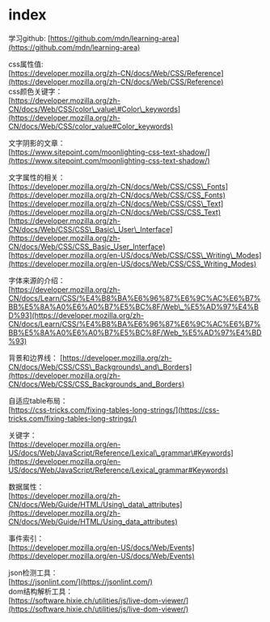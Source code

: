 # index

学习github: [https://github.com/mdn/learning-area](https://github.com/mdn/learning-area)

css属性值:  
[https://developer.mozilla.org/zh-CN/docs/Web/CSS/Reference](https://developer.mozilla.org/zh-CN/docs/Web/CSS/Reference)  
css颜色关键字：  
[https://developer.mozilla.org/zh-CN/docs/Web/CSS/color\_value\#Color\_keywords](https://developer.mozilla.org/zh-CN/docs/Web/CSS/color_value#Color_keywords)

文字阴影的文章：  
[https://www.sitepoint.com/moonlighting-css-text-shadow/](https://www.sitepoint.com/moonlighting-css-text-shadow/)

文字属性的相关：  
[https://developer.mozilla.org/zh-CN/docs/Web/CSS/CSS\_Fonts](https://developer.mozilla.org/zh-CN/docs/Web/CSS/CSS_Fonts)  
[https://developer.mozilla.org/zh-CN/docs/Web/CSS/CSS\_Text](https://developer.mozilla.org/zh-CN/docs/Web/CSS/CSS_Text)  
[https://developer.mozilla.org/zh-CN/docs/Web/CSS/CSS\_Basic\_User\_Interface](https://developer.mozilla.org/zh-CN/docs/Web/CSS/CSS_Basic_User_Interface)  
[https://developer.mozilla.org/en-US/docs/Web/CSS/CSS\_Writing\_Modes](https://developer.mozilla.org/en-US/docs/Web/CSS/CSS_Writing_Modes)

字体来源的介绍：  
[https://developer.mozilla.org/zh-CN/docs/Learn/CSS/%E4%B8%BA%E6%96%87%E6%9C%AC%E6%B7%BB%E5%8A%A0%E6%A0%B7%E5%BC%8F/Web\_%E5%AD%97%E4%BD%93](https://developer.mozilla.org/zh-CN/docs/Learn/CSS/%E4%B8%BA%E6%96%87%E6%9C%AC%E6%B7%BB%E5%8A%A0%E6%A0%B7%E5%BC%8F/Web_%E5%AD%97%E4%BD%93)

背景和边界线： [https://developer.mozilla.org/zh-CN/docs/Web/CSS/CSS\_Backgrounds\_and\_Borders](https://developer.mozilla.org/zh-CN/docs/Web/CSS/CSS_Backgrounds_and_Borders)

自适应table布局：  
[https://css-tricks.com/fixing-tables-long-strings/](https://css-tricks.com/fixing-tables-long-strings/)

关键字：  
[https://developer.mozilla.org/en-US/docs/Web/JavaScript/Reference/Lexical\_grammar\#Keywords](https://developer.mozilla.org/en-US/docs/Web/JavaScript/Reference/Lexical_grammar#Keywords)

数据属性：  
[https://developer.mozilla.org/zh-CN/docs/Web/Guide/HTML/Using\_data\_attributes](https://developer.mozilla.org/zh-CN/docs/Web/Guide/HTML/Using_data_attributes)

事件索引：  
[https://developer.mozilla.org/en-US/docs/Web/Events](https://developer.mozilla.org/en-US/docs/Web/Events)

json检测工具：  
[https://jsonlint.com/](https://jsonlint.com/)  
dom结构解析工具：  
[https://software.hixie.ch/utilities/js/live-dom-viewer/](https://software.hixie.ch/utilities/js/live-dom-viewer/)